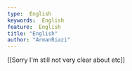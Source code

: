 ```yaml
---
type:  English
keywords:  English
feature:  English
title: "English"
author: "ArmanRiazi"
---
```


[[Sorry I'm still not very clear about etc]]
